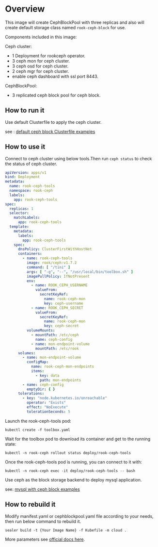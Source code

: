 # Overview

This image will create CephBlockPool with three replicas and also will create default storage class
named `rook-ceph-block` for use.

Components included in this image:

Ceph cluster:

* 1 Deployment for rookceph operator.
* 3 ceph mon for ceph cluster.
* 3 ceph osd for ceph cluster.
* 2 ceph mgr for ceph cluster.
* enable ceph dashboard with ssl port 8443.

CephBlockPool:

* 3 replicated ceph block pool for ceph block.

## How to run it

Use default Clusterfile to apply the ceph cluster.

see : [default ceph block Clusterfile examples](../../../main/rookceph/rookceph-block/examples/Clusterfile.yaml)

## How to use it

Connect to ceph cluster using below tools.Then run `ceph status` to check the status of ceph cluster.

```yaml
apiVersion: apps/v1
kind: Deployment
metadata:
  name: rook-ceph-tools
  namespace: rook-ceph
  labels:
    app: rook-ceph-tools
spec:
  replicas: 1
  selector:
    matchLabels:
      app: rook-ceph-tools
  template:
    metadata:
      labels:
        app: rook-ceph-tools
    spec:
      dnsPolicy: ClusterFirstWithHostNet
      containers:
        - name: rook-ceph-tools
          image: rook/ceph:v1.7.2
          command: [ "/tini" ]
          args: [ "-g", "--", "/usr/local/bin/toolbox.sh" ]
          imagePullPolicy: IfNotPresent
          env:
            - name: ROOK_CEPH_USERNAME
              valueFrom:
                secretKeyRef:
                  name: rook-ceph-mon
                  key: ceph-username
            - name: ROOK_CEPH_SECRET
              valueFrom:
                secretKeyRef:
                  name: rook-ceph-mon
                  key: ceph-secret
          volumeMounts:
            - mountPath: /etc/ceph
              name: ceph-config
            - name: mon-endpoint-volume
              mountPath: /etc/rook
      volumes:
        - name: mon-endpoint-volume
          configMap:
            name: rook-ceph-mon-endpoints
            items:
              - key: data
                path: mon-endpoints
        - name: ceph-config
          emptyDir: { }
      tolerations:
        - key: "node.kubernetes.io/unreachable"
          operator: "Exists"
          effect: "NoExecute"
          tolerationSeconds: 5

```

Launch the rook-ceph-tools pod:

`kubectl create -f toolbox.yaml`

Wait for the toolbox pod to download its container and get to the running state:

`kubectl -n rook-ceph rollout status deploy/rook-ceph-tools`

Once the rook-ceph-tools pod is running, you can connect to it with:

`kubectl -n rook-ceph exec -it deploy/rook-ceph-tools -- bash`

Use ceph as the block storage backend to deploy mysql application.

see: [mysql with ceph block examples](../../../main/rookceph/rookceph-block/examples/examples.yaml)

## How to rebuild it

Modify manifest.yaml or cephblockpool.yaml file according to your needs, then run below command to rebuild it.

```shell
sealer build -t {Your Image Name} -f Kubefile -m cloud .
```

More parameters see [official docs here](https://rook.io/docs/rook/v1.7/ceph-block.html).
